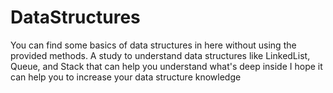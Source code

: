 # DataStructures
You can find some basics of data structures in here without using the provided methods.
A study to understand data structures like LinkedList, Queue, and Stack that can help you understand what's deep inside
I hope it can help you to increase your data structure knowledge 
